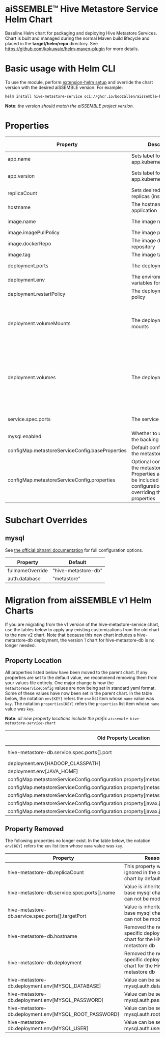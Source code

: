 # aiSSEMBLE&trade; Hive Metastore Service Helm Chart

Baseline Helm chart for packaging and deploying Hive Metastore Services. Chart is built and managed during the normal
Maven build lifecycle and placed in the **target/helm/repo** directory.
See https://github.com/kokuwaio/helm-maven-plugin for more details.

# Basic usage with Helm CLI

To use the module, perform [extension-helm setup](../README.md#leveraging-extensions-helm) and override the chart
version with the desired aiSSEMBLE version. For example:

```bash
helm install hive-metastore-service oci://ghcr.io/boozallen/aissemble-hive-metastore-service-chart --version <AISSEMBLE-VERSION>
```

**Note**: *the version should match the aiSSEMBLE project version.*

# Properties

| Property                                        | Description                                                                                                                                             | Required Override | Default                                                                                                                                                                                                                                                                     |
|-------------------------------------------------|---------------------------------------------------------------------------------------------------------------------------------------------------------|-------------------|-----------------------------------------------------------------------------------------------------------------------------------------------------------------------------------------------------------------------------------------------------------------------------|
| app.name                                        | Sets label for app.kubernetes.io/name                                                                                                                   | No                | hive-metastore-service                                                                                                                                                                                                                                                      |
| app.version                                     | Sets label for app.kubernetes.io/version                                                                                                                | No                | Chart.AppVersion (aiSSEMBLE project version)                                                                                                                                                                                                                                |
| replicaCount                                    | Sets desired number of replicas (instances)                                                                                                             | No                | 1                                                                                                                                                                                                                                                                           |
| hostname                                        | The hostname for the application                                                                                                                        | No                | hive-metastore-service                                                                                                                                                                                                                                                      |
| image.name                                      | The image name                                                                                                                                          | Yes               | boozallen/aissemble-hive-service                                                                                                                                                                                                                                            |
| image.imagePullPolicy                           | The image pull policy                                                                                                                                   | No                | IfNotPresent                                                                                                                                                                                                                                                                |
| image.dockerRepo                                | The image docker repository                                                                                                                             | No                | ghcr.io/                                                                                                                                                                                                                                                                    |
| image.tag                                       | The image tag                                                                                                                                           | No                | Chart.AppVersion                                                                                                                                                                                                                                                            |
| deployment.ports                                | The deployment ports                                                                                                                                    | No                | &emsp; - name: "thrift" <br/>&emsp;&emsp;containerPort: 9083                                                                                                                                                                                                                |
| deployment.env                                  | The environment variables for the pod                                                                                                                   | No                | See [values.yaml](./values.yaml)                                                                                                                                                                                                                                            |
| deployment.restartPolicy                        | The deployment restart policy                                                                                                                           | No                | Always                                                                                                                                                                                                                                                                      |
| deployment.volumeMounts                         | The deployment volume mounts                                                                                                                            | No                | &emsp; - name: metastore-service-config <br/>&emsp;&emsp;mountPath: /opt/hive/conf/metastore-site.xml <br/>&emsp;&emsp;subPath: metastore-site.xml                                                                                                                          |
| deployment.volumes                              | The deployment volumes                                                                                                                                  | No                | &emsp; - name: metastore-service-config <br/>&emsp;&emsp;configMap: <br/>&emsp;&emsp;&emsp;name: metastore-service-config <br/>&emsp;&emsp;&emsp;items: <br/>&emsp;&emsp;&emsp;&emsp; - key: metastore-site.xml <br/>&emsp;&emsp;&emsp;&emsp;&emsp;path: metastore-site.xml |
| service.spec.ports                              | The service spec ports                                                                                                                                  | No                | &emsp; - name: "thrift" <br/>&emsp;&emsp;port: 9083 <br/>&emsp;&emsp;targetPort: 9083                                                                                                                                                                                       |
| mysql.enabled                                   | Whether to use mysql as the backing database                                                                                                            | No                | true                                                                                                                                                                                                                                                                        |
| configMap.metastoreServiceConfig.baseProperties | Default configuration for the metastore service                                                                                                         | No                | See [values.yaml](./values.yaml)                                                                                                                                                                                                                                            |
| configMap.metastoreServiceConfig.properties     | Optional configuration for the metastore service. Properties added here will be included in the configuration without overriding the default properties | No                |                                                                                                                                                                                                                                                                             |

# Subchart Overrides

## mysql

See [the official bitnami documentation](https://github.com/bitnami/charts/tree/main/bitnami/mysql) for full
configuration options.

| Property         | Default             |
|------------------|---------------------|
| fullnameOverride | "hive-metastore-db" |
| auth.database    | "metastore"         |

# Migration from aiSSEMBLE v1 Helm Charts

If you are migrating from the v1 version of the hive-metastore-service chart, use the tables below to apply any
existing customizations from the old chart to the new v2 chart.
Note that because this new chart includes a hive-metastore-db deployment, the version 1 chart for hive-metastore-db is
no longer needed.

## Property Location

All properties listed below have been moved to the parent chart. If any properties are set to the default value, we
recommend removing them from your values file entirely. One major change is how the `metastoreServiceConfig` values
are now being set in standard yaml format. Some of these values have now been set in the parent chart.
In the table below, the notation `env[KEY]` refers the `env` list item whose `name` value was `key`. The notation
`properties[KEY]` refers the `properties` list item whose `name` value was `key`.

**Note**: *all new property locations include the prefix `aissemble-hive-metastore-service-chart`*

| Old Property Location                                                                          | New Property Location                                                                  | Additional Notes                                       |
|------------------------------------------------------------------------------------------------|----------------------------------------------------------------------------------------|--------------------------------------------------------|
| hive-metastore-db.service.spec.ports[].port                                                    | mysql.primary.service.ports.mysql                                                      | Default to 3306                                        |
| deployment.env[HADOOP_CLASSPATH]                                                               | deployment.baseEnv[HADOOP_CLASSPATH]                                                   |                                                        |
| deployment.env[JAVA_HOME]                                                                      | deployment.baseEnv[JAVA_HOME]                                                          |                                                        |
| configMap.metastoreServiceConfig.configuration.property[metastore.thrift.uris]                 | configMap.metastoreServiceConfig.baseProperties[metastore.thrift.uris]                 |                                                        |
| configMap.metastoreServiceConfig.configuration.property[metastore.task.threads.always]         | configMap.metastoreServiceConfig.baseProperties[metastore.task.threads.always]         |                                                        |
| configMap.metastoreServiceConfig.configuration.property[metastore.expression.proxy]            | configMap.metastoreServiceConfig.baseProperties[metastore.expression.proxy]            |                                                        |
| configMap.metastoreServiceConfig.configuration.property[javax.jdo.option.ConnectionDriverName] | configMap.metastoreServiceConfig.baseProperties[javax.jdo.option.ConnectionDriverName] |                                                        |
| configMap.metastoreServiceConfig.configuration.property[javax.jdo.option.ConnectionURL]        | configMap.metastoreServiceConfig.baseProperties[javax.jdo.option.ConnectionURL]        |                                                        |

## Property Removed

The following properties no longer exist.
In the table below, the notation `env[KEY]` refers the `env` list item whose `name` value was `key`.

| Property                                              | Reason                                                                     |
|-------------------------------------------------------|----------------------------------------------------------------------------|
| hive-metastore-db.replicaCount                        | This property was ignored in the original chart by default                 |
| hive-metastore-db.service.spec.ports[].name           | Value is inherited by base mysql chart and can not be modified             |
| hive-metastore-db.service.spec.ports[].targetPort     | Value is inherited by base mysql chart and can not be modified             |
| hive-metastore-db.hostname                            | Removed the need for a specific deployment chart for the Hive metastore db |
| hive-metastore-db.deployment                          | Removed the need for a specific deployment chart for the Hive metastore db |
| hive-metastore-db.deployment.env[MYSQL_DATABASE]      | Value can be set in mysql.auth.database                                    |
| hive-metastore-db.deployment.env[MYSQL_PASSWORD]      | Value can be set in mysql.auth.password                                    |
| hive-metastore-db.deployment.env[MYSQL_ROOT_PASSWORD] | Value can be set in mysql.auth.rootPassword                                |
| hive-metastore-db.deployment.env[MYSQL_USER]          | Value can be set in mysql.auth.username                                    |
